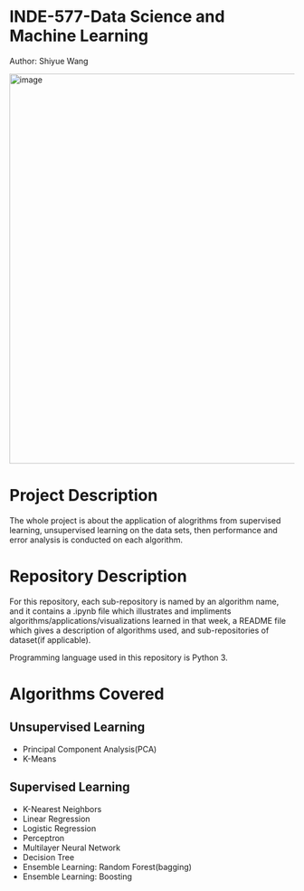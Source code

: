 # INDE-577-Data Science and Machine Learning
Author: Shiyue Wang

<img width="689" alt="image" src="https://user-images.githubusercontent.com/119746917/205448698-7b5e9901-95b6-4b23-b67d-199c5190d5d6.png">


# Project Description
The whole project is about the application of alogrithms from supervised learning, unsupervised learning on the data sets, then performance and error analysis is conducted on each algorithm.
# Repository Description
For this repository, each sub-repository is named by an algorithm name, and it contains a .ipynb file which illustrates and impliments algorithms/applications/visualizations learned in that week, a README file which gives a description of algorithms used, and sub-repositories of dataset(if applicable).

Programming language used in this repository is Python 3.

# Algorithms Covered
## Unsupervised Learning
* Principal Component Analysis(PCA)
* K-Means
## Supervised Learning
* K-Nearest Neighbors
* Linear Regression
* Logistic Regression
* Perceptron
* Multilayer Neural Network
* Decision Tree
* Ensemble Learning: Random Forest(bagging)
* Ensemble Learning: Boosting

